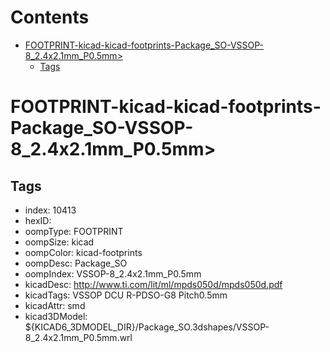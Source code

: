 



Contents
========

* [FOOTPRINT-kicad-kicad-footprints-Package_SO-VSSOP-8_2.4x2.1mm_P0.5mm>](#footprint-kicad-kicad-footprints-package_so-vssop-8_24x21mm_p05mm)
	* [Tags](#tags)

# FOOTPRINT-kicad-kicad-footprints-Package_SO-VSSOP-8_2.4x2.1mm_P0.5mm>

## Tags

- index: 10413
- hexID: 
- oompType: FOOTPRINT
- oompSize: kicad
- oompColor: kicad-footprints
- oompDesc: Package_SO
- oompIndex: VSSOP-8_2.4x2.1mm_P0.5mm
- kicadDesc: http://www.ti.com/lit/ml/mpds050d/mpds050d.pdf
- kicadTags: VSSOP DCU R-PDSO-G8 Pitch0.5mm
- kicadAttr: smd
- kicad3DModel: ${KICAD6_3DMODEL_DIR}/Package_SO.3dshapes/VSSOP-8_2.4x2.1mm_P0.5mm.wrl
